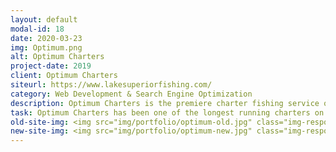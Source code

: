 ```yaml
---
layout: default
modal-id: 18
date: 2020-03-23
img: Optimum.png
alt: Optimum Charters
project-date: 2019
client: Optimum Charters
siteurl: https://www.lakesuperiorfishing.com/
category: Web Development & Search Engine Optimization
description: Optimum Charters is the premiere charter fishing service on Lake Superior. From their base in Duluth/Superior, we have built a reputation for our outstanding customer service and memorable experiences on beautiful Lake Superior.
task: Optimum Charters has been one of the longest running charters on Lake Superior. They had historically dominated search results with minimal effort. Due to recent algorithm changes by search engines and increased competition they have been seeing less online traffic year after year. After a website redesign, and an optimization of their website content Optimum Charters is now at the top of the first page for their targeted keywords and has seen a huge increase have increased in phone calls and reservations as a result.
old-site-img: <img src="img/portfolio/optimum-old.jpg" class="img-responsive" alt="">
new-site-img: <img src="img/portfolio/optimum-new.jpg" class="img-responsive" alt="Web Design and SEO in Duluth">
---
```

